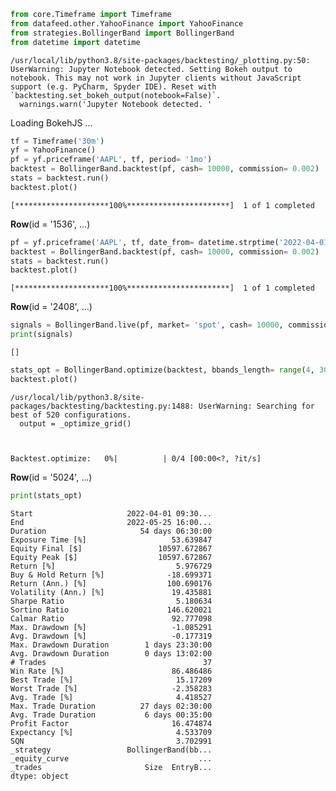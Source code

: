 ```python
from core.Timeframe import Timeframe
from datafeed.other.YahooFinance import YahooFinance
from strategies.BollingerBand import BollingerBand
from datetime import datetime
```

    /usr/local/lib/python3.8/site-packages/backtesting/_plotting.py:50: UserWarning: Jupyter Notebook detected. Setting Bokeh output to notebook. This may not work in Jupyter clients without JavaScript support (e.g. PyCharm, Spyder IDE). Reset with `backtesting.set_bokeh_output(notebook=False)`.
      warnings.warn('Jupyter Notebook detected. '



<div class="bk-root">
        <a href="https://bokeh.org" target="_blank" class="bk-logo bk-logo-small bk-logo-notebook"></a>
        <span id="1002">Loading BokehJS ...</span>
    </div>






```python
tf = Timeframe('30m')
yf = YahooFinance()
pf = yf.priceframe('AAPL', tf, period= '1mo')
backtest = BollingerBand.backtest(pf, cash= 10000, commission= 0.002)
stats = backtest.run()
backtest.plot()
```

    [*********************100%***********************]  1 of 1 completed




<div class="bk-root" id="aa5f7bc0-1488-4bba-81c6-ff2d24bb5f1e" data-root-id="1536"></div>








<div style="display: table;"><div style="display: table-row;"><div style="display: table-cell;"><b title="bokeh.models.layouts.Row">Row</b>(</div><div style="display: table-cell;">id&nbsp;=&nbsp;'1536', <span id="1874" style="cursor: pointer;">&hellip;)</span></div></div><div class="1873" style="display: none;"><div style="display: table-cell;"></div><div style="display: table-cell;">align&nbsp;=&nbsp;'start',</div></div><div class="1873" style="display: none;"><div style="display: table-cell;"></div><div style="display: table-cell;">aspect_ratio&nbsp;=&nbsp;None,</div></div><div class="1873" style="display: none;"><div style="display: table-cell;"></div><div style="display: table-cell;">background&nbsp;=&nbsp;None,</div></div><div class="1873" style="display: none;"><div style="display: table-cell;"></div><div style="display: table-cell;">children&nbsp;=&nbsp;[GridBox(id='1533', ...), ToolbarBox(id='1535', ...)],</div></div><div class="1873" style="display: none;"><div style="display: table-cell;"></div><div style="display: table-cell;">cols&nbsp;=&nbsp;'auto',</div></div><div class="1873" style="display: none;"><div style="display: table-cell;"></div><div style="display: table-cell;">css_classes&nbsp;=&nbsp;[],</div></div><div class="1873" style="display: none;"><div style="display: table-cell;"></div><div style="display: table-cell;">disabled&nbsp;=&nbsp;False,</div></div><div class="1873" style="display: none;"><div style="display: table-cell;"></div><div style="display: table-cell;">height&nbsp;=&nbsp;None,</div></div><div class="1873" style="display: none;"><div style="display: table-cell;"></div><div style="display: table-cell;">height_policy&nbsp;=&nbsp;'auto',</div></div><div class="1873" style="display: none;"><div style="display: table-cell;"></div><div style="display: table-cell;">js_event_callbacks&nbsp;=&nbsp;{},</div></div><div class="1873" style="display: none;"><div style="display: table-cell;"></div><div style="display: table-cell;">js_property_callbacks&nbsp;=&nbsp;{},</div></div><div class="1873" style="display: none;"><div style="display: table-cell;"></div><div style="display: table-cell;">margin&nbsp;=&nbsp;(0, 0, 0, 0),</div></div><div class="1873" style="display: none;"><div style="display: table-cell;"></div><div style="display: table-cell;">max_height&nbsp;=&nbsp;None,</div></div><div class="1873" style="display: none;"><div style="display: table-cell;"></div><div style="display: table-cell;">max_width&nbsp;=&nbsp;None,</div></div><div class="1873" style="display: none;"><div style="display: table-cell;"></div><div style="display: table-cell;">min_height&nbsp;=&nbsp;None,</div></div><div class="1873" style="display: none;"><div style="display: table-cell;"></div><div style="display: table-cell;">min_width&nbsp;=&nbsp;None,</div></div><div class="1873" style="display: none;"><div style="display: table-cell;"></div><div style="display: table-cell;">name&nbsp;=&nbsp;None,</div></div><div class="1873" style="display: none;"><div style="display: table-cell;"></div><div style="display: table-cell;">sizing_mode&nbsp;=&nbsp;'stretch_width',</div></div><div class="1873" style="display: none;"><div style="display: table-cell;"></div><div style="display: table-cell;">spacing&nbsp;=&nbsp;0,</div></div><div class="1873" style="display: none;"><div style="display: table-cell;"></div><div style="display: table-cell;">subscribed_events&nbsp;=&nbsp;[],</div></div><div class="1873" style="display: none;"><div style="display: table-cell;"></div><div style="display: table-cell;">syncable&nbsp;=&nbsp;True,</div></div><div class="1873" style="display: none;"><div style="display: table-cell;"></div><div style="display: table-cell;">tags&nbsp;=&nbsp;[],</div></div><div class="1873" style="display: none;"><div style="display: table-cell;"></div><div style="display: table-cell;">visible&nbsp;=&nbsp;True,</div></div><div class="1873" style="display: none;"><div style="display: table-cell;"></div><div style="display: table-cell;">width&nbsp;=&nbsp;None,</div></div><div class="1873" style="display: none;"><div style="display: table-cell;"></div><div style="display: table-cell;">width_policy&nbsp;=&nbsp;'auto')</div></div></div>
<script>
(function() {
  let expanded = false;
  const ellipsis = document.getElementById("1874");
  ellipsis.addEventListener("click", function() {
    const rows = document.getElementsByClassName("1873");
    for (let i = 0; i < rows.length; i++) {
      const el = rows[i];
      el.style.display = expanded ? "none" : "table-row";
    }
    ellipsis.innerHTML = expanded ? "&hellip;)" : "&lsaquo;&lsaquo;&lsaquo;";
    expanded = !expanded;
  });
})();
</script>





```python
pf = yf.priceframe('AAPL', tf, date_from= datetime.strptime('2022-04-01', '%Y-%m-%d'), date_to= datetime.strptime('2022-05-01', '%Y-%m-%d'))
backtest = BollingerBand.backtest(pf, cash= 10000, commission= 0.002)
stats = backtest.run()
backtest.plot()
```

    [*********************100%***********************]  1 of 1 completed




<div class="bk-root" id="35a56619-8175-43c1-beb7-7ba275dc3d73" data-root-id="2408"></div>








<div style="display: table;"><div style="display: table-row;"><div style="display: table-cell;"><b title="bokeh.models.layouts.Row">Row</b>(</div><div style="display: table-cell;">id&nbsp;=&nbsp;'2408', <span id="2746" style="cursor: pointer;">&hellip;)</span></div></div><div class="2745" style="display: none;"><div style="display: table-cell;"></div><div style="display: table-cell;">align&nbsp;=&nbsp;'start',</div></div><div class="2745" style="display: none;"><div style="display: table-cell;"></div><div style="display: table-cell;">aspect_ratio&nbsp;=&nbsp;None,</div></div><div class="2745" style="display: none;"><div style="display: table-cell;"></div><div style="display: table-cell;">background&nbsp;=&nbsp;None,</div></div><div class="2745" style="display: none;"><div style="display: table-cell;"></div><div style="display: table-cell;">children&nbsp;=&nbsp;[GridBox(id='2405', ...), ToolbarBox(id='2407', ...)],</div></div><div class="2745" style="display: none;"><div style="display: table-cell;"></div><div style="display: table-cell;">cols&nbsp;=&nbsp;'auto',</div></div><div class="2745" style="display: none;"><div style="display: table-cell;"></div><div style="display: table-cell;">css_classes&nbsp;=&nbsp;[],</div></div><div class="2745" style="display: none;"><div style="display: table-cell;"></div><div style="display: table-cell;">disabled&nbsp;=&nbsp;False,</div></div><div class="2745" style="display: none;"><div style="display: table-cell;"></div><div style="display: table-cell;">height&nbsp;=&nbsp;None,</div></div><div class="2745" style="display: none;"><div style="display: table-cell;"></div><div style="display: table-cell;">height_policy&nbsp;=&nbsp;'auto',</div></div><div class="2745" style="display: none;"><div style="display: table-cell;"></div><div style="display: table-cell;">js_event_callbacks&nbsp;=&nbsp;{},</div></div><div class="2745" style="display: none;"><div style="display: table-cell;"></div><div style="display: table-cell;">js_property_callbacks&nbsp;=&nbsp;{},</div></div><div class="2745" style="display: none;"><div style="display: table-cell;"></div><div style="display: table-cell;">margin&nbsp;=&nbsp;(0, 0, 0, 0),</div></div><div class="2745" style="display: none;"><div style="display: table-cell;"></div><div style="display: table-cell;">max_height&nbsp;=&nbsp;None,</div></div><div class="2745" style="display: none;"><div style="display: table-cell;"></div><div style="display: table-cell;">max_width&nbsp;=&nbsp;None,</div></div><div class="2745" style="display: none;"><div style="display: table-cell;"></div><div style="display: table-cell;">min_height&nbsp;=&nbsp;None,</div></div><div class="2745" style="display: none;"><div style="display: table-cell;"></div><div style="display: table-cell;">min_width&nbsp;=&nbsp;None,</div></div><div class="2745" style="display: none;"><div style="display: table-cell;"></div><div style="display: table-cell;">name&nbsp;=&nbsp;None,</div></div><div class="2745" style="display: none;"><div style="display: table-cell;"></div><div style="display: table-cell;">sizing_mode&nbsp;=&nbsp;'stretch_width',</div></div><div class="2745" style="display: none;"><div style="display: table-cell;"></div><div style="display: table-cell;">spacing&nbsp;=&nbsp;0,</div></div><div class="2745" style="display: none;"><div style="display: table-cell;"></div><div style="display: table-cell;">subscribed_events&nbsp;=&nbsp;[],</div></div><div class="2745" style="display: none;"><div style="display: table-cell;"></div><div style="display: table-cell;">syncable&nbsp;=&nbsp;True,</div></div><div class="2745" style="display: none;"><div style="display: table-cell;"></div><div style="display: table-cell;">tags&nbsp;=&nbsp;[],</div></div><div class="2745" style="display: none;"><div style="display: table-cell;"></div><div style="display: table-cell;">visible&nbsp;=&nbsp;True,</div></div><div class="2745" style="display: none;"><div style="display: table-cell;"></div><div style="display: table-cell;">width&nbsp;=&nbsp;None,</div></div><div class="2745" style="display: none;"><div style="display: table-cell;"></div><div style="display: table-cell;">width_policy&nbsp;=&nbsp;'auto')</div></div></div>
<script>
(function() {
  let expanded = false;
  const ellipsis = document.getElementById("2746");
  ellipsis.addEventListener("click", function() {
    const rows = document.getElementsByClassName("2745");
    for (let i = 0; i < rows.length; i++) {
      const el = rows[i];
      el.style.display = expanded ? "none" : "table-row";
    }
    ellipsis.innerHTML = expanded ? "&hellip;)" : "&lsaquo;&lsaquo;&lsaquo;";
    expanded = !expanded;
  });
})();
</script>





```python
signals = BollingerBand.live(pf, market= 'spot', cash= 10000, commission= 0.002)
print(signals)
```

    []



```python
stats_opt = BollingerBand.optimize(backtest, bbands_length= range(4, 30, 2), bbands_std= range(1, 5), order_aggreg= range(5, 15))
backtest.plot()
```

    /usr/local/lib/python3.8/site-packages/backtesting/backtesting.py:1488: UserWarning: Searching for best of 520 configurations.
      output = _optimize_grid()



    Backtest.optimize:   0%|          | 0/4 [00:00<?, ?it/s]




<div class="bk-root" id="f0a1b48d-8ac6-4774-ac82-a10cb40f96d9" data-root-id="5024"></div>








<div style="display: table;"><div style="display: table-row;"><div style="display: table-cell;"><b title="bokeh.models.layouts.Row">Row</b>(</div><div style="display: table-cell;">id&nbsp;=&nbsp;'5024', <span id="5362" style="cursor: pointer;">&hellip;)</span></div></div><div class="5361" style="display: none;"><div style="display: table-cell;"></div><div style="display: table-cell;">align&nbsp;=&nbsp;'start',</div></div><div class="5361" style="display: none;"><div style="display: table-cell;"></div><div style="display: table-cell;">aspect_ratio&nbsp;=&nbsp;None,</div></div><div class="5361" style="display: none;"><div style="display: table-cell;"></div><div style="display: table-cell;">background&nbsp;=&nbsp;None,</div></div><div class="5361" style="display: none;"><div style="display: table-cell;"></div><div style="display: table-cell;">children&nbsp;=&nbsp;[GridBox(id='5021', ...), ToolbarBox(id='5023', ...)],</div></div><div class="5361" style="display: none;"><div style="display: table-cell;"></div><div style="display: table-cell;">cols&nbsp;=&nbsp;'auto',</div></div><div class="5361" style="display: none;"><div style="display: table-cell;"></div><div style="display: table-cell;">css_classes&nbsp;=&nbsp;[],</div></div><div class="5361" style="display: none;"><div style="display: table-cell;"></div><div style="display: table-cell;">disabled&nbsp;=&nbsp;False,</div></div><div class="5361" style="display: none;"><div style="display: table-cell;"></div><div style="display: table-cell;">height&nbsp;=&nbsp;None,</div></div><div class="5361" style="display: none;"><div style="display: table-cell;"></div><div style="display: table-cell;">height_policy&nbsp;=&nbsp;'auto',</div></div><div class="5361" style="display: none;"><div style="display: table-cell;"></div><div style="display: table-cell;">js_event_callbacks&nbsp;=&nbsp;{},</div></div><div class="5361" style="display: none;"><div style="display: table-cell;"></div><div style="display: table-cell;">js_property_callbacks&nbsp;=&nbsp;{},</div></div><div class="5361" style="display: none;"><div style="display: table-cell;"></div><div style="display: table-cell;">margin&nbsp;=&nbsp;(0, 0, 0, 0),</div></div><div class="5361" style="display: none;"><div style="display: table-cell;"></div><div style="display: table-cell;">max_height&nbsp;=&nbsp;None,</div></div><div class="5361" style="display: none;"><div style="display: table-cell;"></div><div style="display: table-cell;">max_width&nbsp;=&nbsp;None,</div></div><div class="5361" style="display: none;"><div style="display: table-cell;"></div><div style="display: table-cell;">min_height&nbsp;=&nbsp;None,</div></div><div class="5361" style="display: none;"><div style="display: table-cell;"></div><div style="display: table-cell;">min_width&nbsp;=&nbsp;None,</div></div><div class="5361" style="display: none;"><div style="display: table-cell;"></div><div style="display: table-cell;">name&nbsp;=&nbsp;None,</div></div><div class="5361" style="display: none;"><div style="display: table-cell;"></div><div style="display: table-cell;">sizing_mode&nbsp;=&nbsp;'stretch_width',</div></div><div class="5361" style="display: none;"><div style="display: table-cell;"></div><div style="display: table-cell;">spacing&nbsp;=&nbsp;0,</div></div><div class="5361" style="display: none;"><div style="display: table-cell;"></div><div style="display: table-cell;">subscribed_events&nbsp;=&nbsp;[],</div></div><div class="5361" style="display: none;"><div style="display: table-cell;"></div><div style="display: table-cell;">syncable&nbsp;=&nbsp;True,</div></div><div class="5361" style="display: none;"><div style="display: table-cell;"></div><div style="display: table-cell;">tags&nbsp;=&nbsp;[],</div></div><div class="5361" style="display: none;"><div style="display: table-cell;"></div><div style="display: table-cell;">visible&nbsp;=&nbsp;True,</div></div><div class="5361" style="display: none;"><div style="display: table-cell;"></div><div style="display: table-cell;">width&nbsp;=&nbsp;None,</div></div><div class="5361" style="display: none;"><div style="display: table-cell;"></div><div style="display: table-cell;">width_policy&nbsp;=&nbsp;'auto')</div></div></div>
<script>
(function() {
  let expanded = false;
  const ellipsis = document.getElementById("5362");
  ellipsis.addEventListener("click", function() {
    const rows = document.getElementsByClassName("5361");
    for (let i = 0; i < rows.length; i++) {
      const el = rows[i];
      el.style.display = expanded ? "none" : "table-row";
    }
    ellipsis.innerHTML = expanded ? "&hellip;)" : "&lsaquo;&lsaquo;&lsaquo;";
    expanded = !expanded;
  });
})();
</script>





```python
print(stats_opt)

```

    Start                     2022-04-01 09:30...
    End                       2022-05-25 16:00...
    Duration                     54 days 06:30:00
    Exposure Time [%]                   53.639847
    Equity Final [$]                 10597.672867
    Equity Peak [$]                  10597.672867
    Return [%]                           5.976729
    Buy & Hold Return [%]              -18.699371
    Return (Ann.) [%]                  100.690176
    Volatility (Ann.) [%]               19.435881
    Sharpe Ratio                         5.180634
    Sortino Ratio                      146.620021
    Calmar Ratio                        92.777098
    Max. Drawdown [%]                   -1.085291
    Avg. Drawdown [%]                   -0.177319
    Max. Drawdown Duration        1 days 23:30:00
    Avg. Drawdown Duration        0 days 13:02:00
    # Trades                                   37
    Win Rate [%]                        86.486486
    Best Trade [%]                       15.17209
    Worst Trade [%]                     -2.358283
    Avg. Trade [%]                       4.418527
    Max. Trade Duration          27 days 02:30:00
    Avg. Trade Duration           6 days 00:35:00
    Profit Factor                       16.474874
    Expectancy [%]                       4.533709
    SQN                                  3.702991
    _strategy                 BollingerBand(bb...
    _equity_curve                             ...
    _trades                       Size  EntryB...
    dtype: object



```python

```
